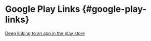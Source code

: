 # Google Play Links {#google-play-links}

[Deep linking to an app in the play store](https://developer.android.com/distribute/marketing-tools/linking-to-google-play.html#OpeningDetails)

